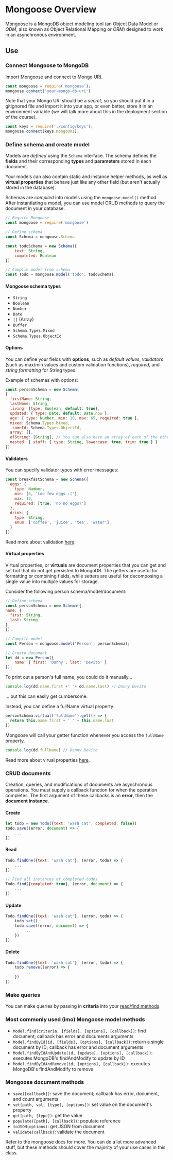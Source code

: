 
# Mongoose Overview
[Mongoose](http://mongoosejs.com/) is a MongoDB object modeling tool (an Object Data Model or *ODM*, also known as  Object Relational Mapping or *ORM*) designed to work in an asynchronous environment. 


## Use

### Connect Mongoose to MongoDB
Import Mongoose and connect to Mongo URI.

```js
const mongoose = require('mongoose');
mongoose.connect('your-mongo-db-uri')
```

Note that your Mongo URI should be a *secret*, so you should put it in a gitignored file and import it into your app, or even better, store it in an environment variable (we will talk more about this in the deployment section of the course).

```js
const keys = require('./config/keys');
mongoose.connect(keys.mongoURI);
```

### Define schema and create model
Models are *defined* using the `Schema` interface. The schema defines the **fields** and their corresponding **types** and **parameters** stored in each document. 

Your models can also contain static and instance helper methods, as well as **virtual properties** that behave just like any other field (but aren't actually stored in the database).

Schemas are *compiled* into models using the `mongoose.model()` method. After instantiating a model, you can use model CRUD methods to query the document in your database.

```js
// Require Mongoose
const mongoose = require('mongoose')

// Define schema
const Schema = mongoose.Schema

const todoSchema = new Schema({
    text: String,
    completed: Boolean
})

// Compile model from schema
const Todo = mongoose.model('todo', todoSchema)
```

#### Mongoose schema types
- `String`
- `Boolean`
- `Number`
- `Date`
- `[]` (Array)
- `Buffer`
- `Schema.Types.Mixed`
- `Schema.Types.ObjectId`

#### Options
You can define your fields with **options**, such as *default values*, *validators* (such as max/min values and custom validation functions), *required*, and *string formatting* for String types.

Example of schemas with options:
```js 
const personSchema = new Schema(
{
  firstName: String,
  lastName: String,
  living: {type: Boolean, default: true},
  updated: { type: Date, default: Date.now },
  age: { type: Number, min: 18, max: 65, required: true },
  mixed: Schema.Types.Mixed,
  _someId: Schema.Types.ObjectId,
  array: [],
  ofString: [String], // You can also have an array of each of the other types too.
  nested: { stuff: { type: String, lowercase: true, trim: true } }
})
``` 

#### Validators
You can specify validator types with error messages:
```js 
const breakfastSchema = new Schema({
  eggs: {
    type: Number,
    min: [6, 'too few eggs :('],
    max: 12,
    required: [true, 'no no eggs?']
  },
  drink: {
    type: String,
    enum: ['coffee', 'juice', 'tea', 'water']
  }
});
```

Read more about validation [here](https://mongoosejs.com/docs/validation.html).

#### Virtual properties
Virtual properties, or **virtuals** are document properties that you can get and set but that do not get persisted to MongoDB. The getters are useful for formatting or combining fields, while setters are useful for decomposing a single value into multiple values for storage.

Consider the following person schema/model/document:
```js
// Define schema
const personSchema = new Schema({
name: {
  first: String,
  last: String
}
});

// Compile model
const Person = mongoose.model('Person', personSchema);

// Create document
let dd = new Person({
	name: { first: 'Danny', last: 'Devito' }
});
```

To print out a person's full name, you could do it manually...
```js 
console.log(dd.name.first +' '+ dd.name.last) // Danny Devito
```
... but this can easily get cumbersome.

Instead, you can define a fullName virtual property:
```js 
personSchema.virtual('fullName').get(() => {
  return this.name.first + ' ' + this.name.last
})
``` 

Mongoose will call your getter function whenever you access the `fullName` property.

```js
console.log(dd.fullName) // Danny Devito
```

Read more about virual properties [here](https://mongoosejs.com/docs/guide.html#virtuals).

### CRUD documents
Creation, queries, and modifications of documents are asynchronous operations. You must supply a callback function for when the operation completes. The first argument of these callbacks is an **error**, then the **document instance**.

#### Create
```js
let todo = new Todo({text: 'wash cat', completed: false})
todo.save((error, document) => {
	...
})

```

#### Read
```js
Todo.findOne({text: 'wash cat'}, (error, todo) => {
	...
})

// Find all instances of completed todos
Todo.find({completed: true}, (error, document) => {
	...
})
```

#### Update
```js
Todo.findOne({text: 'wash cat'}, (error, todo) => {
	todo.set()
	todo.save((error, document) => {
		...
	})
})
```

#### Delete
```js
Todo.findOne({text: 'wash cat'}, (error, todo) => {
	todo.remove((error) => {
		...
	})
})
```

### Make queries
You can make queries by passing in **criteria** into your [read/find methods](#read).


### Most commonly used (imo) Mongoose model methods 

- `Model.find(criteria, [fields], [options], [callback])`: find document; callback has error and documents arguments
- `Model.findById(id, [fields], [options], [callback])`: return a single document by ID; callback has error and document arguments
- `Model.findByIdAndUpdate(id, [update], [options], [callback])`: executes MongoDB's findAndModify to update by ID
- `Model.findByIdAndRemove(id, [options], [callback])`: executes MongoDB's findAndModify to remove

### Mongoose document methods
- `save([callback])`: save the document; callback has error, document, and count arguments
- `set(path, val, [type], [options])`: set value on the document's property
- `get(path, [type])`: get the value
- `populate([path], [callback])`: populate reference
- `toJSON(options)`: get JSON from document
- `validate(callback)`: validate the document

Refer to the mongoose docs for more. You can do a lot more advanced stuff, but these methods should cover the majority of your use cases in this class.